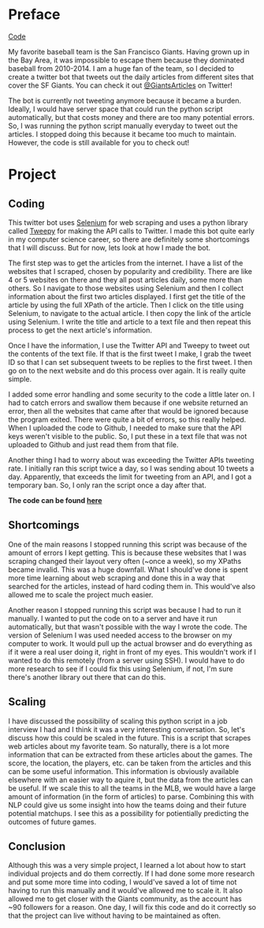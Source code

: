 # Preface

[Code](https://github.com/ayelrod/GiantsArticles)

My favorite baseball team is the San Francisco Giants. Having grown up in the Bay Area, it was impossible to escape them because they dominated baseball from 2010-2014. I am a huge fan of the team, so I decided to create a twitter bot that tweets out the daily articles from different sites that cover the SF Giants. You can check it out [@GiantsArticles](https://twitter.com/GiantsArticles) on Twitter!

The bot is currently not tweeting anymore because it became a burden. Ideally, I would have server space that could run the python script automatically, but that costs money and there are too many potential errors. So, I was running the python script manually everyday to tweet out the articles. I stopped doing this because it became too much to maintain. However, the code is still available for you to check out!

# Project
## Coding 
This twitter bot uses [Selenium](https://www.selenium.dev/) for web scraping and uses a python library called [Tweepy](https://www.tweepy.org/) for making the API calls to Twitter. I made this bot quite early in my computer science career, so there are definitely some shortcomings that I will discuss. But for now, lets look at how I made the bot.

The first step was to get the articles from the internet. I have a list of the websites that I scraped, chosen by popularity and credibility. There are like 4 or 5 websites on there and they all post articles daily, some more than others. So I navigate to those websites using Selenium and then I collect information about the first two articles displayed. I first get the title of the article by using the full XPath of the article. Then I click on the title using Selenium, to navigate to the actual article. I then copy the link of the article using Selenium. I write the title and article to a text file and then repeat this process to get the next article's information.

Once I have the information, I use the Twitter API and Tweepy to tweet out the contents of the text file. If that is the first tweet I make, I grab the tweet ID so that I can set subsequent tweets to be replies to the first tweet. I then go on to the next website and do this process over again. It is really quite simple. 

I added some error handling and some security to the code a little later on. I had to catch errors and swallow them because if one website returned an error, then all the websites that came after that would be ignored because the program exited. There were quite a bit of errors, so this really helped. When I uploaded the code to Github, I needed to make sure that the API keys weren't visible to the public. So, I put these in a text file that was not uploaded to Github and just read them from that file.

Another thing I had to worry about was exceeding the Twitter APIs tweeting rate. I initially ran this script twice a day, so I was sending about 10 tweets a day. Apparently, that exceeds the limit for tweeting from an API, and I got a temporary ban. So, I only ran the script once a day after that.

**The code can be found [here](https://github.com/ayelrod/GiantsArticles/blob/main/giantsArticles.py)**

## Shortcomings
One of the main reasons I stopped running this script was because of the amount of errors I kept getting. This is because these websites that I was scraping changed their layout very often (~once a week), so my XPaths became invalid. This was a huge downfall. What I should've done is spent more time learning about web scraping and done this in a way that searched for the articles, instead of hard coding them in. This would've also allowed me to scale the project much easier.

Another reason I stopped running this script was because I had to run it manually. I wanted to put the code on to a server and have it run automatically, but that wasn't possible with the way I wrote the code. The version of Selenium I was used needed access to the browser on my computer to work. It would pull up the actual browser and do everything as if it were a real user doing it, right in front of my eyes. This wouldn't work if I wanted to do this remotely (from a server using SSH). I would have to do more research to see if I could fix this using Selenium, if not, I'm sure there's another library out there that can do this.

## Scaling
I have discussed the possibility of scaling this python script in a job interview I had and I think it was a very interesting conversation. So, let's discuss how this could be scaled in the future. This is a script that scrapes web articles about my favorite team. So naturally, there is a lot more information that can be extracted from these articles about the games. The score, the location, the players, etc. can be taken from the articles and this can be some useful information. This information is obviously available elsewhere with an easier way to aquire it, but the data from the articles can be useful. If we scale this to all the teams in the MLB, we would have a large amount of information (in the form of articles) to parse. Combining this with NLP could give us some insight into how the teams doing and their future potential matchups. I see this as a possibility for potientially predicting the outcomes of future games.

## Conclusion
Although this was a very simple project, I learned a lot about how to start individual projects and do them correctly. If I had done some more research and put some more time into coding, I would've saved a lot of time not having to run this manually and it would've allowed me to scale it. It also allowed me to get closer with the Giants community, as the account has ~90 followers for a reason. One day, I will fix this code and do it correctly so that the project can live without having to be maintained as often.
